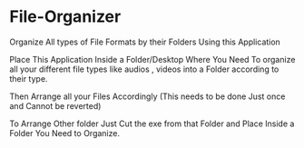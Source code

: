 # File-Organizer
Organize All types of File Formats by their Folders Using this Application

Place This Application Inside a Folder/Desktop  Where You Need To organize all your different file types like audios , videos into a Folder according to their type.

Then Arrange all your Files Accordingly (This needs to be done Just once and Cannot be reverted)

To Arrange Other folder Just Cut the exe from that Folder and Place Inside a Folder You Need to Organize.


